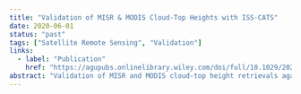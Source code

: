 ```yaml
---
title: "Validation of MISR & MODIS Cloud-Top Heights with ISS-CATS"
date: 2020-06-01
status: "past"
tags: ["Satellite Remote Sensing", "Validation"]
links:
  - label: "Publication"
    href: "https://agupubs.onlinelibrary.wiley.com/doi/full/10.1029/2020JD034281"
abstract: "Validation of MISR and MODIS cloud-top height retrievals against ISS-CATS lidar to quantify uncertainties."
---
```

